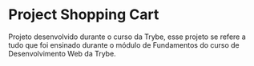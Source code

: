 # Project Shopping Cart

Projeto desenvolvido durante o curso da Trybe, esse projeto se refere a tudo que foi ensinado durante o módulo de Fundamentos do curso de Desenvolvimento Web da Trybe.
